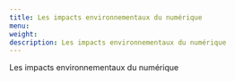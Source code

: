 ```yaml
---
title: Les impacts environnementaux du numérique
menu:
weight:
description: Les impacts environnementaux du numérique
---
```

Les impacts environnementaux du numérique